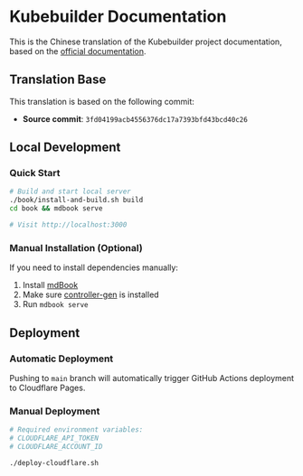 # Kubebuilder Documentation

This is the Chinese translation of the Kubebuilder project documentation, based on the [official documentation](https://github.com/kubernetes-sigs/kubebuilder).

## Translation Base

This translation is based on the following commit:
- **Source commit**: `3fd04199acb4556376dc17a7393bfd43bcd40c26`

## Local Development

### Quick Start

```bash
# Build and start local server
./book/install-and-build.sh build
cd book && mdbook serve

# Visit http://localhost:3000
```

### Manual Installation (Optional)

If you need to install dependencies manually:

1. Install [mdBook](https://rust-lang.github.io/mdBook/guide/installation.html)
2. Make sure [controller-gen](https://pkg.go.dev/sigs.k8s.io/controller-tools/cmd/controller-gen) is installed
3. Run `mdbook serve`

## Deployment

### Automatic Deployment

Pushing to `main` branch will automatically trigger GitHub Actions deployment to Cloudflare Pages.

### Manual Deployment

```bash
# Required environment variables:
# CLOUDFLARE_API_TOKEN
# CLOUDFLARE_ACCOUNT_ID

./deploy-cloudflare.sh
```
